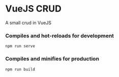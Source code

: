 # VueJS CRUD
A small crud in VueJS
### Compiles and hot-reloads for development
```
npm run serve
```

### Compiles and minifies for production
```
npm run build
```
